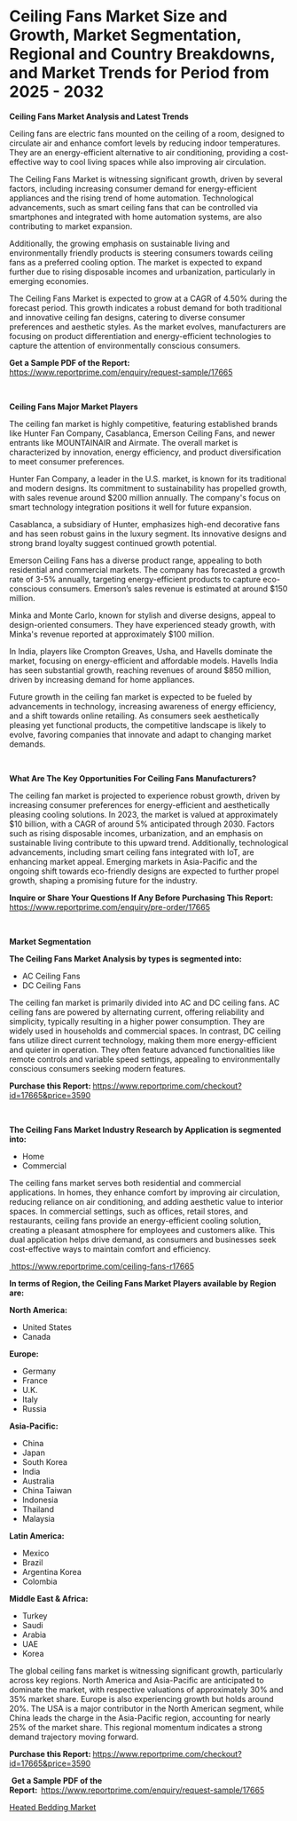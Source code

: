 <p><h1>Ceiling Fans Market Size and Growth, Market Segmentation, Regional and Country Breakdowns, and Market Trends for Period from 2025 -  2032</h1></p><p><strong>Ceiling Fans Market Analysis and Latest Trends</strong></p>
<p><p>Ceiling fans are electric fans mounted on the ceiling of a room, designed to circulate air and enhance comfort levels by reducing indoor temperatures. They are an energy-efficient alternative to air conditioning, providing a cost-effective way to cool living spaces while also improving air circulation.</p><p>The Ceiling Fans Market is witnessing significant growth, driven by several factors, including increasing consumer demand for energy-efficient appliances and the rising trend of home automation. Technological advancements, such as smart ceiling fans that can be controlled via smartphones and integrated with home automation systems, are also contributing to market expansion. </p><p>Additionally, the growing emphasis on sustainable living and environmentally friendly products is steering consumers towards ceiling fans as a preferred cooling option. The market is expected to expand further due to rising disposable incomes and urbanization, particularly in emerging economies.</p><p>The Ceiling Fans Market is expected to grow at a CAGR of 4.50% during the forecast period. This growth indicates a robust demand for both traditional and innovative ceiling fan designs, catering to diverse consumer preferences and aesthetic styles. As the market evolves, manufacturers are focusing on product differentiation and energy-efficient technologies to capture the attention of environmentally conscious consumers.</p></p>
<p><strong>Get a Sample PDF of the Report:&nbsp;</strong> <a href="https://www.reportprime.com/enquiry/request-sample/17665?utm_campaign=3068&utm_medium=2&utm_source=Github&utm_content=ia&utm_term=18032025&utm_id=ceiling-fans">https://www.reportprime.com/enquiry/request-sample/17665</a></p>
<p>&nbsp;</p>
<p><strong>Ceiling Fans Major Market Players</strong></p>
<p><p>The ceiling fan market is highly competitive, featuring established brands like Hunter Fan Company, Casablanca, Emerson Ceiling Fans, and newer entrants like MOUNTAINAIR and Airmate. The overall market is characterized by innovation, energy efficiency, and product diversification to meet consumer preferences.</p><p>Hunter Fan Company, a leader in the U.S. market, is known for its traditional and modern designs. Its commitment to sustainability has propelled growth, with sales revenue around $200 million annually. The company's focus on smart technology integration positions it well for future expansion.</p><p>Casablanca, a subsidiary of Hunter, emphasizes high-end decorative fans and has seen robust gains in the luxury segment. Its innovative designs and strong brand loyalty suggest continued growth potential.</p><p>Emerson Ceiling Fans has a diverse product range, appealing to both residential and commercial markets. The company has forecasted a growth rate of 3-5% annually, targeting energy-efficient products to capture eco-conscious consumers. Emerson’s sales revenue is estimated at around $150 million.</p><p>Minka and Monte Carlo, known for stylish and diverse designs, appeal to design-oriented consumers. They have experienced steady growth, with Minka's revenue reported at approximately $100 million.</p><p>In India, players like Crompton Greaves, Usha, and Havells dominate the market, focusing on energy-efficient and affordable models. Havells India has seen substantial growth, reaching revenues of around $850 million, driven by increasing demand for home appliances.</p><p>Future growth in the ceiling fan market is expected to be fueled by advancements in technology, increasing awareness of energy efficiency, and a shift towards online retailing. As consumers seek aesthetically pleasing yet functional products, the competitive landscape is likely to evolve, favoring companies that innovate and adapt to changing market demands.</p></p>
<p>&nbsp;</p>
<p><strong>What Are The Key Opportunities For Ceiling Fans Manufacturers?</strong></p>
<p><p>The ceiling fan market is projected to experience robust growth, driven by increasing consumer preferences for energy-efficient and aesthetically pleasing cooling solutions. In 2023, the market is valued at approximately $10 billion, with a CAGR of around 5% anticipated through 2030. Factors such as rising disposable incomes, urbanization, and an emphasis on sustainable living contribute to this upward trend. Additionally, technological advancements, including smart ceiling fans integrated with IoT, are enhancing market appeal. Emerging markets in Asia-Pacific and the ongoing shift towards eco-friendly designs are expected to further propel growth, shaping a promising future for the industry.</p></p>
<p><strong>Inquire or Share Your Questions If Any Before Purchasing This Report:</strong> <a href="https://www.reportprime.com/enquiry/pre-order/17665?utm_campaign=3068&utm_medium=2&utm_source=Github&utm_content=ia&utm_term=18032025&utm_id=ceiling-fans">https://www.reportprime.com/enquiry/pre-order/17665</a></p>
<p>&nbsp;</p>
<p><strong>Market Segmentation</strong></p>
<p><strong>The Ceiling Fans Market Analysis by types is segmented into:</strong></p>
<p><ul><li>AC Ceiling Fans</li><li>DC Ceiling Fans</li></ul></p>
<p><p>The ceiling fan market is primarily divided into AC and DC ceiling fans. AC ceiling fans are powered by alternating current, offering reliability and simplicity, typically resulting in a higher power consumption. They are widely used in households and commercial spaces. In contrast, DC ceiling fans utilize direct current technology, making them more energy-efficient and quieter in operation. They often feature advanced functionalities like remote controls and variable speed settings, appealing to environmentally conscious consumers seeking modern features.</p></p>
<p><strong>Purchase this Report:&nbsp;</strong><a href="https://www.reportprime.com/checkout?id=17665&price=3590&utm_campaign=3068&utm_medium=2&utm_source=Github&utm_content=ia&utm_term=18032025&utm_id=ceiling-fans">https://www.reportprime.com/checkout?id=17665&price=3590</a></p>
<p>&nbsp;</p>
<p><strong>The Ceiling Fans Market Industry Research by Application is segmented into:</strong></p>
<p><ul><li>Home</li><li>Commercial</li></ul></p>
<p><p>The ceiling fans market serves both residential and commercial applications. In homes, they enhance comfort by improving air circulation, reducing reliance on air conditioning, and adding aesthetic value to interior spaces. In commercial settings, such as offices, retail stores, and restaurants, ceiling fans provide an energy-efficient cooling solution, creating a pleasant atmosphere for employees and customers alike. This dual application helps drive demand, as consumers and businesses seek cost-effective ways to maintain comfort and efficiency.</p></p>
<p><a href="https://www.reportprime.com/ceiling-fans-r17665?utm_campaign=3068&utm_medium=2&utm_source=Github&utm_content=ia&utm_term=18032025&utm_id=ceiling-fans">&nbsp;https://www.reportprime.com/ceiling-fans-r17665</a></p>
<p><strong>In terms of Region, the Ceiling Fans Market Players available by Region are:</strong></p>
<p>
    <p> <strong> North America: </strong>
        <ul>
            <li>United States</li>
            <li>Canada</li>
        </ul>
        </p> 
    <p> <strong> Europe: </strong>
        <ul>
            <li>Germany</li>
            <li>France</li>
            <li>U.K.</li>
            <li>Italy</li>
            <li>Russia</li>
        </ul>
        </p> 
    <p> <strong> Asia-Pacific: </strong>
        <ul>
            <li>China</li>
            <li>Japan</li>
            <li>South Korea</li>
            <li>India</li>
            <li>Australia</li>
            <li>China Taiwan</li>
            <li>Indonesia</li>
            <li>Thailand</li>
            <li>Malaysia</li>
        </ul>
        </p> 
    <p> <strong> Latin America: </strong>
        <ul>
            <li>Mexico</li>
            <li>Brazil</li>
            <li>Argentina Korea</li>
            <li>Colombia</li>
        </ul>
        </p> 
    <p> <strong> Middle East & Africa: </strong>
        <ul>
            <li>Turkey</li>
            <li>Saudi</li>
            <li>Arabia</li>
            <li>UAE</li>
            <li>Korea</li>
        </ul>
    </p>
    </p>
<p><p>The global ceiling fans market is witnessing significant growth, particularly across key regions. North America and Asia-Pacific are anticipated to dominate the market, with respective valuations of approximately 30% and 35% market share. Europe is also experiencing growth but holds around 20%. The USA is a major contributor in the North American segment, while China leads the charge in the Asia-Pacific region, accounting for nearly 25% of the market share. This regional momentum indicates a strong demand trajectory moving forward.</p></p>
<p><strong>Purchase this Report: </strong><a href="https://www.reportprime.com/checkout?id=17665&price=3590&utm_campaign=3068&utm_medium=2&utm_source=Github&utm_content=ia&utm_term=18032025&utm_id=ceiling-fans">https://www.reportprime.com/checkout?id=17665&price=3590</a></p>
<p>&nbsp;<strong>Get a Sample PDF of the Report:&nbsp;&nbsp;</strong><a href="https://www.reportprime.com/enquiry/request-sample/17665?utm_campaign=3068&utm_medium=2&utm_source=Github&utm_content=ia&utm_term=18032025&utm_id=ceiling-fans">https://www.reportprime.com/enquiry/request-sample/17665</a></p>
<p><strong></strong></p>
<p><p><a href="https://github.com/vilolakoreni/Market-Research-Report-List-1/blob/main/heated-bedding-market.md?utm_campaign=3068&utm_medium=2&utm_source=Github&utm_content=ia&utm_term=18032025&utm_id=ceiling-fans">Heated Bedding Market</a></p></p>